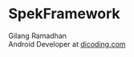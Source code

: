 <h1><a id="SpekFramework_0"></a>SpekFramework</h1>
<p>Gilang Ramadhan<br>
Android Developer at <a href="http://dicoding.com">dicoding.com</a></p>
